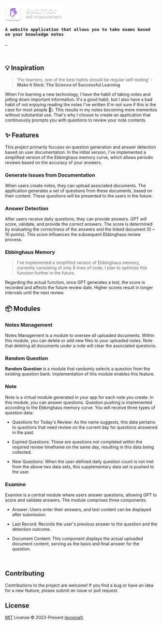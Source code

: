 <samp>
</br>
</br>

<p>
  <img  width="190"  src="/docs/logo-text.png" />
</p>

<p>
  <strong>
   A website application that allows you to take exams based on your knowledge notes
  </strong>
</p>

<p>
  <a href="https://github.com/codeacme17/examor/blob/main/docs/cn-doc.md">
    <img height="21" src="https://img.shields.io/badge/%E4%B8%AD%E6%96%87%E6%96%87%E6%A1%A3-ffffff?style=flat-square&logo=googletranslate&logoColor=7d09f1" alt="">
  </a>
  <a href="https://github.com/codeacme17/examor/blob/main/LICENSE">
    <img height="21" src="https://img.shields.io/badge/License-MIT-ffffff?style=flat-square&labelColor=fff&color=7d09f1" alt="">
  </a>
</p>
</samp>
</br>

## 💡 Inspiration

> 'For learners, one of the best habits should be regular self-testing' - **Make It Stick: The Science of Successful Learning**

When I'm learning a new technology, I have the habit of taking notes and jotting down important information. It's a good habit, but I also have a bad habit of not enjoying reading the notes I've written (I'm not sure if this is the case for most people 🫣). This results in my notes becoming mere mementos without substantial use. That's why I choose to create an application that continuously prompts you with questions to review your note contents.

## ✨ Features

This project primarily focuses on question generation and answer detection based on user documentation. In the initial version, I've implemented a simplified version of the Ebbinghaus memory curve, which allows periodic reviews based on the accuracy of your answers.

### Generate Issues from Documentation

When users create notes, they can upload associated documents. The application generates a set of questions from these documents, based on their content. These questions will be presented to the users in the future.

### Answer Detection

After users receive daily questions, they can provide answers. GPT will score, validate, and provide the correct answers. The score is determined by evaluating the correctness of the answers and the linked document (0 ~ 10 points). This score influences the subsequent Ebbinghaus review process.

### Ebbinghaus Memory

> I've implemented a simplified version of Ebbinghaus memory, currently consisting of only 8 lines of code. I plan to optimize this function further in the future.

Regarding the actual function, once GPT generates a test, the score is recorded and affects the future review date. Higher scores result in longer intervals until the next review.

## 📦️ Modules

### Notes Management

Notes Management is a module to oversee all uploaded documents. Within this module, you can delete or add new files to your uploaded notes. Note that deleting all documents under a note will clear the associated questions.

### Random Question

**Random Question** is a module that randomly selects a question from the existing question bank. Implementation of this module enables this feature.

### Note

Note is a virtual module generated in your app for each note you create. In this module, you can answer questions. Question pushing is implemented according to the Ebbinghaus memory curve. You will receive three types of question data:

- Questions for Today's Review: As the name suggests, this data pertains to questions that need review on the current day for questions answered in the past.

- Expired Questions: These are questions not completed within the required review timeframe on the same day, resulting in this data being collected.

- New Questions: When the user-defined daily question count is not met from the above two data sets, this supplementary data set is pushed to the user.

### Examine

Examine is a central module where users answer questions, allowing GPT to score and validate answers. The module comprises three components:

- Answer: Users enter their answers, and test content can be displayed after submission.

- Last Record: Records the user's previous answer to the question and the detection outcome.

- Document Content: This component displays the actual uploaded document content, serving as the basis and final answer for the question.

</br>

## Contributing

Contributions to the project are welcome! If you find a bug or have an idea for a new feature, please submit an issue or pull request.

## License

[MIT](/LICENSE) License © 2023-Present [leyoonafr](https://github.com/codeacme17)


